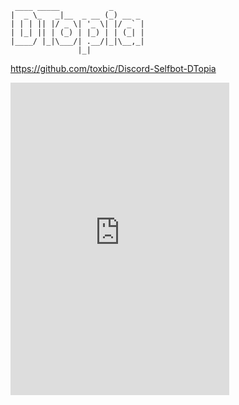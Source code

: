 ```fix
 ____ _____           _       
|  _ \_   _|__  _ __ (_) __ _ 
| | | || |/ _ \| '_ \| |/ _` |
| |_| || | (_) | |_) | | (_| |
|____/ |_|\___/| .__/|_|\__,_|
               |_|   
```
https://github.com/toxbic/Discord-Selfbot-DTopia

<iframe src="https://discord.com/widget?id=1065340995136389212&theme=dark" width="350" height="500" allowtransparency="true" frameborder="0" sandbox="allow-popups allow-popups-to-escape-sandbox allow-same-origin allow-scripts"></iframe>

